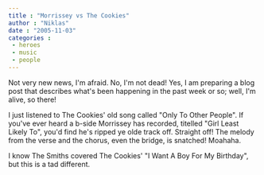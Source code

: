 ```yaml
---
title : "Morrissey vs The Cookies"
author : "Niklas"
date : "2005-11-03"
categories : 
 - heroes
 - music
 - people
---
```


Not very new news, I'm afraid. No, I'm not dead! Yes, I am preparing a blog post that describes what's been happening in the past week or so; well, I'm alive, so there!

I just listened to The Cookies' old song called "Only To Other People". If you've ever heard a b-side Morrissey has recorded, titelled "Girl Least Likely To", you'd find he's ripped ye olde track off. Straight off! The melody from the verse and the chorus, even the bridge, is snatched! Moahaha.

I know The Smiths covered The Cookies' "I Want A Boy For My Birthday", but this is a tad different.
